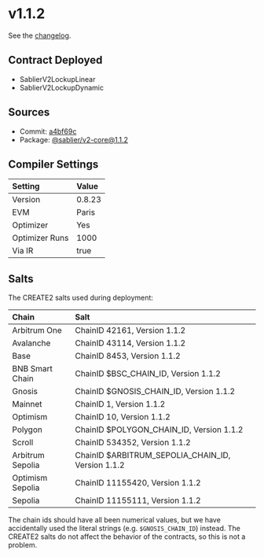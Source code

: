 # v1.1.2

See the [changelog](https://github.com/sablier-labs/v2-periphery/blob/main/CHANGELOG.md).

## Contract Deployed

- SablierV2LockupLinear
- SablierV2LockupDynamic

## Sources

- Commit: [a4bf69c](https://github.com/sablier-labs/v2-core/commit/a4bf69cf7024006b9a324eef433f20b74597eaaf)
- Package: [@sablier/v2-core@1.1.2](https://npmjs.com/package/@sablier/v2-core/v/1.1.2)

## Compiler Settings

| Setting        | Value  |
| :------------- | :----- |
| Version        | 0.8.23 |
| EVM            | Paris  |
| Optimizer      | Yes    |
| Optimizer Runs | 1000   |
| Via IR         | true   |

## Salts

The CREATE2 salts used during deployment:

| Chain            | Salt                                              |
| :--------------- | :------------------------------------------------ |
| Arbitrum One     | ChainID 42161, Version 1.1.2                      |
| Avalanche        | ChainID 43114, Version 1.1.2                      |
| Base             | ChainID 8453, Version 1.1.2                       |
| BNB Smart Chain  | ChainID $BSC_CHAIN_ID, Version 1.1.2              |
| Gnosis           | ChainID $GNOSIS_CHAIN_ID, Version 1.1.2           |
| Mainnet          | ChainID 1, Version 1.1.2                          |
| Optimism         | ChainID 10, Version 1.1.2                         |
| Polygon          | ChainID $POLYGON_CHAIN_ID, Version 1.1.2          |
| Scroll           | ChainID 534352, Version 1.1.2                     |
| Arbitrum Sepolia | ChainID $ARBITRUM_SEPOLIA_CHAIN_ID, Version 1.1.2 |
| Optimism Sepolia | ChainID 11155420, Version 1.1.2                   |
| Sepolia          | ChainID 11155111, Version 1.1.2                   |

The chain ids should have all been numerical values, but we have accidentally used the literal strings (e.g.
`$GNOSIS_CHAIN_ID`) instead. The CREATE2 salts do not affect the behavior of the contracts, so this is not a problem.
